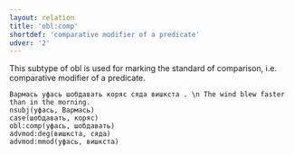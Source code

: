 ```yaml
---
layout: relation
title: 'obl:comp'
shortdef: 'comparative modifier of a predicate'
udver: '2'
---
```


This subtype of obl is used for marking the standard of comparison, i.e. comparative modifier of a predicate.

~~~ sdparse
Вармась уфась шобдавать коряс сяда вишкста . \n The wind blew faster than in the morning.
nsubj(уфась, Вармась)
case(шобдавать, коряс)
obl:comp(уфась, шобдавать)
advmod:deg(вишкста, сяда)
advmod:mmod(уфась, вишкста)

~~~

<!-- Interlanguage links updated Pá kvě 14 11:09:17 CEST 2021 -->
